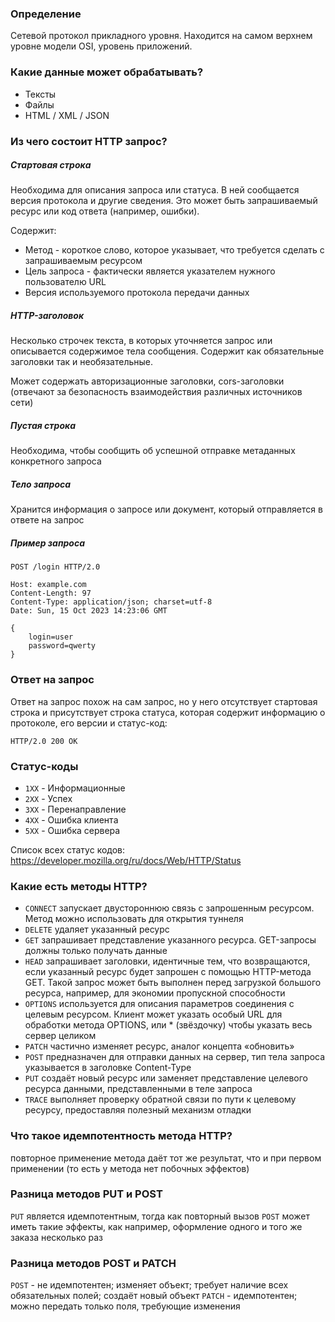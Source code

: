 ### Определение

Сетевой протокол прикладного уровня. Находится на самом верхнем уровне модели OSI, уровень приложений.

### Какие данные может обрабатывать?

- Тексты
- Файлы
- HTML / XML / JSON

### Из чего состоит HTTP запрос?

##### Стартовая строка

Необходима для описания запроса или статуса. В ней сообщается версия протокола и другие сведения. Это может быть запрашиваемый ресурс или код ответа (например, ошибки). 

Содержит:
- Метод - короткое слово, которое указывает, что требуется сделать с запрашиваемым ресурсом
- Цель запроса - фактически является указателем нужного пользователю URL
- Версия используемого протокола передачи данных

##### HTTP-заголовок

Несколько строчек текста, в которых уточняется запрос или описывается содержимое тела сообщения. Содержит как обязательные заголовки так и необязательные.

Может содержать авторизационные заголовки, cors-заголовки (отвечают за безопасность взаимодействия различных источников сети)

##### Пустая строка

Необходима, чтобы сообщить об успешной отправке метаданных конкретного запроса

##### Тело запроса

Хранится информация о запросе или документ, который отправляется в ответе на запрос

##### Пример запроса

```http
POST /login HTTP/2.0

Host: example.com
Content-Length: 97
Content-Type: application/json; charset=utf-8
Date: Sun, 15 Oct 2023 14:23:06 GMT

{
    login=user
    password=qwerty
}
```

### Ответ на запрос

Ответ на запрос похож на сам запрос, но у него отсутствует стартовая строка и присутствует строка статуса, которая содержит информацию о протоколе, его версии и статус-код:

```http
HTTP/2.0 200 OK
```

### Статус-коды

- `1XX` - Информационные
- `2XX` - Успех
- `3XX` - Перенаправление
- `4XX` - Ошибка клиента
- `5XX` - Ошибка сервера

Список всех статус кодов: https://developer.mozilla.org/ru/docs/Web/HTTP/Status

### Какие есть методы HTTP?

- `CONNECT` запускает двустороннюю связь с запрошенным ресурсом. Метод можно использовать для открытия туннеля
- `DELETE` удаляет указанный ресурс
- `GET` запрашивает представление указанного ресурса. GET-запросы должны только получать данные
- `HEAD` запрашивает заголовки, идентичные тем, что возвращаются, если указанный ресурс будет запрошен с помощью HTTP-метода GET. Такой запрос может быть выполнен перед загрузкой большого ресурса, например, для экономии пропускной способности
- `OPTIONS` используется для описания параметров соединения с целевым ресурсом. Клиент может указать особый URL для обработки метода OPTIONS, или * (звёздочку) чтобы указать весь сервер целиком
- `PATCH` частично изменяет ресурс, аналог концепта «обновить»
- `POST` предназначен для отправки данных на сервер, тип тела запроса указывается в заголовке Content-Type
- `PUT` создаёт новый ресурс или заменяет представление целевого ресурса данными, представленными в теле запроса
- `TRACE` выполняет проверку обратной связи по пути к целевому ресурсу, предоставляя полезный механизм отладки

### Что такое идемпотентность метода HTTP?

повторное применение метода даёт тот же результат, что и при первом применении (то есть у метода нет побочных эффектов)

### Разница методов PUT и POST

`PUT` является идемпотентным, тогда как повторный вызов `POST` может иметь такие эффекты, как например, оформление одного и того же заказа несколько раз

### Разница методов POST и PATCH

`POST` - не идемпотентен; изменяет объект; требует наличие всех обязательных полей; создаёт новый объект
`PATCH` - идемпотентен; можно передать только поля, требующие изменения
